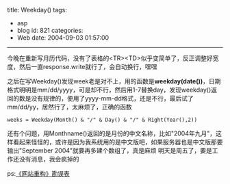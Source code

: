 title: Weekday()
tags:
  - asp
  - blog
id: 821
categories:
  - Web
date: 2004-09-03 01:57:00
---
今晚在重新写月历代码，没有了表格的&lt;TR&gt;&lt;TD&gt;似乎变简单了，反正调整好宽度，然后一直response.write就行了，会自动换行，嘿嘿

之后在写Weekday()发现week老是对不上，用的函数是**weekday(date())**，日期格式明明是mm/dd/yyyy，可是却不行，然后用1-7替换day，发现weekday()返回的数是没有规律的，便用了yyyy-mm-dd格式，还是不行，最后试了mm/dd/yy，居然行了，太麻烦了，正确的函数
```vbs
weeks = Weekday(Month() & "/" & Day() & "/" & Right(Year(),2))
```

还有个问题，用Monthname()返回的是月份的中文名称，比如"2004年九月"，这样看起来怪怪的，或许是因为我系统用的是中文版吧，如果服务器也是中文版那要输出"September 2004"就要再多建个数组了，真是麻烦
明天是周五了，要是工作还没有消息，我会疯掉的

ps:[《网站重构》勘误表](http://www.w3cn.org/dwws/2004/71.html)